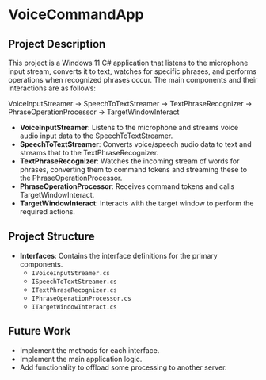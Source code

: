 # VoiceCommandApp

## Project Description

This project is a Windows 11 C# application that listens to the microphone input stream, converts it to text, watches for specific phrases, and performs operations when recognized phrases occur. The main components and their interactions are as follows:

VoiceInputStreamer -> SpeechToTextStreamer -> TextPhraseRecognizer -> PhraseOperationProcessor -> TargetWindowInteract

- **VoiceInputStreamer**: Listens to the microphone and streams voice audio input data to the SpeechToTextStreamer.
- **SpeechToTextStreamer**: Converts voice/speech audio data to text and streams that to the TextPhraseRecognizer.
- **TextPhraseRecognizer**: Watches the incoming stream of words for phrases, converting them to command tokens and streaming these to the PhraseOperationProcessor.
- **PhraseOperationProcessor**: Receives command tokens and calls TargetWindowInteract.
- **TargetWindowInteract**: Interacts with the target window to perform the required actions.

## Project Structure

- **Interfaces**: Contains the interface definitions for the primary components.
  - `IVoiceInputStreamer.cs`
  - `ISpeechToTextStreamer.cs`
  - `ITextPhraseRecognizer.cs`
  - `IPhraseOperationProcessor.cs`
  - `ITargetWindowInteract.cs`

## Future Work

- Implement the methods for each interface.
- Implement the main application logic.
- Add functionality to offload some processing to another server.
